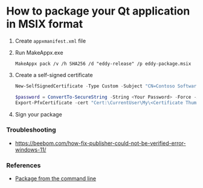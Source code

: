 # How to package your Qt application in MSIX format

1. Create `appxmanifest.xml` file

2. Run MakeAppx.exe
    ```
    MakeAppx pack /v /h SHA256 /d "eddy-release" /p eddy-package.msix
    ```

3. Create a self-signed certificate 
    ```powershell
    New-SelfSignedCertificate -Type Custom -Subject "CN=Contoso Software, O=Contoso Corporation, C=US" -KeyUsage DigitalSignature -FriendlyName "Your friendly name goes here" -CertStoreLocation "Cert:\CurrentUser\My" -TextExtension @("2.5.29.37={text}1.3.6.1.5.5.7.3.3", "2.5.29.19={text}")
    ```
    ```powershell
    $password = ConvertTo-SecureString -String <Your Password> -Force -AsPlainText 
    Export-PfxCertificate -cert "Cert:\CurrentUser\My\<Certificate Thumbprint>" -FilePath <FilePath>.pfx -Password $password
    ```

4. Sign your package

### Troubleshooting
- https://beebom.com/how-fix-publisher-could-not-be-verified-error-windows-11/

### References
- [Package from the command line](https://learn.microsoft.com/en-us/windows/msix/package/manual-packaging-root)
